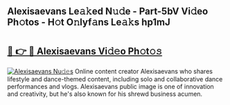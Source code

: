 ## Alexisaevans Le𝚊𝚔ed N𝚞𝚍e - Part-5bV Vi𝚍eo Ph𝚘tos - H𝚘t O𝚗lyf𝚊ns Le𝚊𝚔s hp1mJ

# <h2><a href="http://hf2zmqc.feru.top/?c=Alexisaevans">🔗 👉 🔴 Alexisaevans Vi𝚍𝚎o Ph𝚘t𝚘𝚜</a></h2>

[![Alexisaevans Nu𝚍𝚎s](https://i.imgur.com/0TWrTi3.gif)](http://hf2zmqc.feru.top/?c=Alexisaevans)
Online content creator Alexisaevans who shares lifestyle and dance-themed content, including solo and collaborative dance performances and vlogs. Alexisaevans public image is one of innovation and creativity, but he's also known for his shrewd business acumen. 
